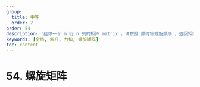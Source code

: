 ```yaml
---
group:
  title: 中等
  order: 2
order: 54
description: '给你一个 m 行 n 列的矩阵 matrix ，请按照 顺时针螺旋顺序 ，返回矩阵中的所有元素。'
keywords: [全栈, 紫升, 力扣, 螺旋矩阵]
toc: content
---
```


# 54. 螺旋矩阵
